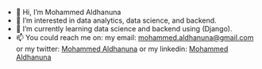 - 👋 Hi, I’m Mohammed Aldhanuna
- 👀 I’m interested in data analytics, data science, and backend.
- 🌱 I’m currently learning data science and backend using (Django).
- 📫 You could reach me on: my email: [mohammed.aldhanuna@gmail.com](mohammed.aldhanuna@gmail.com)
                            or my twitter: [Mohammed Aldhanuna](https://twitter.com/aldhanuna/)
                            or my linkedin: [Mohammed Aldhanuna](https://www.linkedin.com/in/mohammedaldhanuna/)
<!---
MohammedAldhanuna/MohammedAldhanuna is a ✨ special ✨ repository because its `README.md` (this file) appears on your GitHub profile.
You can click the Preview link to take a look at your changes.
--->
